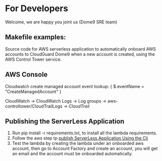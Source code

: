 
# For Developers
Welcome, we are happy you joint us (Dome9 SRE team)

## Makefile examples:
Source code for AWS serverless application to automatically onboard AWS accounts to CloudGuard Dome9 when a new account is created, using the AWS Control Tower service.

## AWS Console
Cloudwatch create managed account event lookup:
{ $.eventName = "CreateManagedAccount" }

CloudWatch -> CloudWatch Logs -> Log groups -> aws-controltower/CloudTrailLogs -> <you-master-account-id>_CloudTrail_<your-region>

## Publishing the ServerLess Application
1. Run pip install -r requirements.txt, to install all the lambda requirements.
2. Follow the aws step tp [publish ServerLess Application Using the Cli](https://docs.aws.amazon.com/serverless-application-model/latest/developerguide/serverless-sam-template-publishing-applications.html)
3. Test the lambda by creating the lambda under an onboarded aws account, then go to Account Factory and create an account, you will get an email and the account must be onboarded automatically.